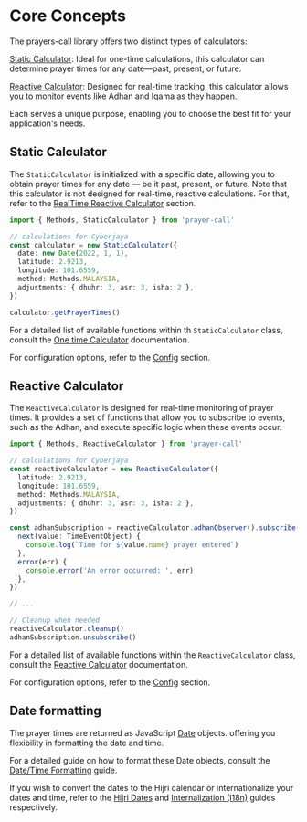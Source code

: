 # Core Concepts

The prayers-call library offers two distinct types of calculators:

[Static Calculator](#static-calculator): Ideal for one-time calculations, this calculator can determine prayer times for any date—past, present, or future.

[Reactive Calculator](#reactive-calculator): Designed for real-time tracking, this calculator allows you to monitor events like Adhan and Iqama as they happen.

Each serves a unique purpose, enabling you to choose the best fit for your application's needs.

## Static Calculator

The `StaticCalculator` is initialized with a specific date, allowing you to obtain prayer times for any date — be it past, present, or future. Note that this calculator is not designed for real-time, reactive calculations. For that, refer to the [RealTime Reactive Calculator](#reactive-calculator) section.

```ts
import { Methods, StaticCalculator } from 'prayer-call'

// calculations for Cyberjaya
const calculator = new StaticCalculator({
  date: new Date(2022, 1, 1),
  latitude: 2.9213,
  longitude: 101.6559,
  method: Methods.MALAYSIA,
  adjustments: { dhuhr: 3, asr: 3, isha: 2 },
})

calculator.getPrayerTimes()
```

For a detailed list of available functions within th `StaticCalculator` class, consult the [One time Calculator](./one-time-calculator.md) documentation.

For configuration options, refer to the [Config](../config/config.md) section.

## Reactive Calculator

The `ReactiveCalculator` is designed for real-time monitoring of prayer times. It provides a set of functions that allow you to subscribe to events, such as the Adhan, and execute specific logic when these events occur.

```ts
import { Methods, ReactiveCalculator } from 'prayer-call'

// calculations for Cyberjaya
const reactiveCalculator = new ReactiveCalculator({
  latitude: 2.9213,
  longitude: 101.6559,
  method: Methods.MALAYSIA,
  adjustments: { dhuhr: 3, asr: 3, isha: 2 },
})

const adhanSubscription = reactiveCalculator.adhanObserver().subscribe({
  next(value: TimeEventObject) {
    console.log(`Time for ${value.name} prayer entered`)
  },
  error(err) {
    console.error('An error occurred: ', err)
  },
})

// ...

// Cleanup when needed
reactiveCalculator.cleanup()
adhanSubscription.unsubscribe()
```

For a detailed list of available functions within the `ReactiveCalculator` class, consult the [Reactive Calculator](./reactive-calculator.md) documentation.

For configuration options, refer to the [Config](../config/config.md) section.

## Date formatting

The prayer times are returned as JavaScript [Date](https://developer.mozilla.org/en-US/docs/Web/JavaScript/Reference/Global_Objects/Date) objects. offering you flexibility in formatting the date and time.

For a detailed guide on how to format these Date objects, consult the [Date/Time Formatting](../recipes/formatters.md) guide.

If you wish to convert the dates to the Hijri calendar or internationalize your dates and time, refer to the [Hijri Dates](./hijri.md) and [Internalization (I18n)](../recipes/i18n.md) guides respectively.
